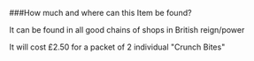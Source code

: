 ###How much and where can this Item be found?

It can be found in all good chains of shops in British reign/power

It will cost £2.50 for a packet of 2 individual "Crunch Bites"
